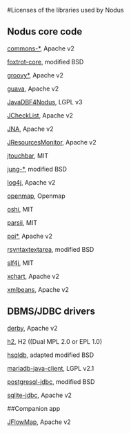#Licenses of the libraries used by Nodus

## Nodus core code

[commons-\*](http://commons.apache.org), Apache v2

[foxtrot-core](http://foxtrot.sourceforge.net), modified BSD                                

[groovy\*](http://groovy-lang.org), Apache v2                                

[guava](https://github.com/google/guava), Apache v2

[JavaDBF4Nodus](https://github.com/jourquin/javadbf), LGPL v3

[JCheckList](https://github.com/jourquin/JCheckList), Apache v2

[JNA](https://github.com/java-native-access/jna), Apache v2

[JResourcesMonitor](https://github.com/jourquin/JResourcesMonitor), Apache v2

[jtouchbar](https://github.com/Thizzer/jtouchbar), MIT

[jung-\*](https://github.com/jrtom/jung), modified BSD

[log4j](https://logging.apache.org/log4j), Apache v2

[openmap](http://openmap-java.org), Openmap

[oshi](https://github.com/oshi/oshi), MIT

[parsii](https://github.com/scireum/parsii), MIT

[poi\*](https://poi.apache.org), Apache v2

[rsyntaxtextarea](https://github.com/bobbylight/RSyntaxTextArea), modified BSD

[slf4j](http://www.slf4j.org), MIT

[xchart](http://knowm.org/open-source/xchart/), Apache v2

[xmlbeans](https://xmlbeans.apache.org), Apache v2


## DBMS/JDBC drivers

[derby](https://db.apache.org/derby), Apache v2

[h2](http://www.h2database.com/html/main.html), H2 ((Dual MPL 2.0 or EPL 1.0)

[hsqldb](http://hsqldb.org), adapted modified BSD

[mariadb-java-client](https://mariadb.com/kb/en/library/mariadb-connector-j/), LGPL v2.1

[postgresql-jdbc](https://jdbc.postgresql.org), modified BSD

[sqlite-jdbc](https://bitbucket.org/xerial/sqlite-jdbc), Apache v2


##Companion app

[JFlowMap](http://www.visualisingdata.com/resources/jflowmap/), Apache v2

